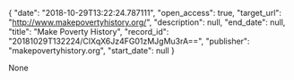 {
  "date": "2018-10-29T13:22:24.787111", 
  "open_access": true, 
  "target_url": "http://www.makepovertyhistory.org/", 
  "description": null, 
  "end_date": null, 
  "title": "Make Poverty History", 
  "record_id": "20181029T132224/ClXqX6Jz4FG01zMJgMu3rA==", 
  "publisher": "makepovertyhistory.org", 
  "start_date": null
}

None